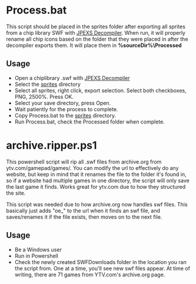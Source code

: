 # Process.bat
This script should be placed in the sprites folder after exporting all sprites from a chip library SWF with [JPEXS Decompiler](https://github.com/jindrapetrik/jpexs-decompiler). When run, it will properly rename all chip icons based on the folder that they were placed in after the decompiler exports them.  It will place them in **%sourceDir%\Processed** 
## Usage
- Open a chiplibrary .swf with [JPEXS Decompiler](https://github.com/jindrapetrik/jpexs-decompiler)
- Select the <ins>sprites</ins> directory
- Select all sprites, right click, export selection.  Select both checkboxes, PNG, 2500%.  Press OK.
- Select your save directory, press Open.
- Wait patiently for the process to complete.
- Copy Process.bat to the <ins>sprites</ins> directory.
- Run Process.bat, check the Processed folder when complete.

# archive.ripper.ps1
This powershell script will rip all .swf files from archive.org from ytv.com/gamepad/games/.  You can modify the url to effectively do any website, but keep in mind that it renames the file to the folder it's found in, so if a website had multiple games in one directory, the script will only save the last game it finds.  Works great for ytv.com due to how they structured the site.

This script was needed due to how archive.org now handles swf files.  This basically just adds "oe_" to the url when it finds an swf file, and saves/renames it if the file exists, then moves on to the next file.

## Usage
- Be a Windows user
- Run in Powershell
- Check the newly created SWFDownloads folder in the location you ran the script from.  One at a time, you'll see new swf files appear.  At time of writing, there are 71 games from YTV.com's archive.org page.